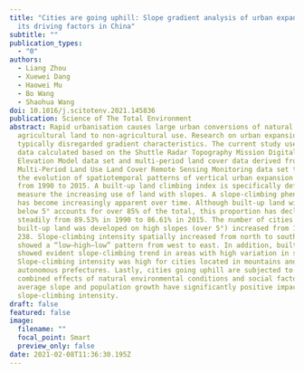 ```yaml
---
title: "Cities are going uphill: Slope gradient analysis of urban expansion and
  its driving factors in China"
subtitle: ""
publication_types:
  - "0"
authors:
  - Liang Zhou
  - Xuewei Dang
  - Haowei Mu
  - Bo Wang
  - Shaohua Wang
doi: 10.1016/j.scitotenv.2021.145836
publication: Science of The Total Environment
abstract: Rapid urbanisation causes large urban conversions of natural and
  agricultural land to non-agricultural use. Research on urban expansion has
  typically disregarded gradient characteristics. The current study uses slope
  data calculated based on the Shuttle Radar Topography Mission Digital
  Elevation Model data set and multi-period land cover data derived from China's
  Multi-Period Land Use Land Cover Remote Sensing Monitoring data set to reveal
  the evolution of spatiotemporal patterns of vertical urban expansion in China
  from 1990 to 2015. A built-up land climbing index is specifically defined to
  measure the increasing use of land with slopes. A slope-climbing phenomenon
  has become increasingly apparent over time. Although built-up land with slopes
  below 5° accounts for over 85% of the total, this proportion has declined
  steadily from 89.53% in 1990 to 86.61% in 2015. The number of cities where
  built-up land was developed on high slopes (over 5°) increased from 150 to
  238. Slope-climbing intensity spatially increased from north to south, and
  showed a “low–high–low” pattern from west to east. In addition, built-up land
  showed evident slope-climbing trend in areas with high variation in slope.
  Slope-climbing intensity was high for cities located in mountains and ethnic
  autonomous prefectures. Lastly, cities going uphill are subjected to the
  combined effects of natural environmental conditions and social factors. The
  average slope and population growth have significantly positive impact on
  slope-climbing intensity.
draft: false
featured: false
image:
  filename: ""
  focal_point: Smart
  preview_only: false
date: 2021-02-08T11:36:30.195Z
---
```

